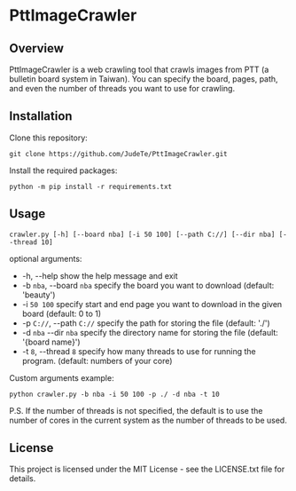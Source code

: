 # PttImageCrawler

## Overview
PttImageCrawler is a web crawling tool that crawls images from PTT (a bulletin board system in Taiwan). You can specify the board, pages, path, and even the number of threads you want to use for crawling.

## Installation
Clone this repository:
```
git clone https://github.com/JudeTe/PttImageCrawler.git
```

Install the required packages:
```
python -m pip install -r requirements.txt
```

## Usage
```
crawler.py [-h] [--board nba] [-i 50 100] [--path C://] [--dir nba] [--thread 10]
```

optional arguments:
*  -h, --help            show the help message and exit  
*  -b `nba`, --board `nba`  specify the board you want to download (default: 'beauty')  
*  -i `50 100`  specify start and end page you want to download in the given board (default: 0 to 1)  
*  -p `C://`, --path `C://`  specify the path for storing the file (default: './')  
*  -d `nba` --dir `nba` specify the directory name for storing the file (default: '{board name}')  
*  -t `8`, --thread `8` specify how many threads to use for running the program. (default: numbers of your core)  


Custom arguments example:
```
python crawler.py -b nba -i 50 100 -p ./ -d nba -t 10
```

P.S. If the number of threads is not specified, the default is to use the number of cores in the current system as the number of threads to be used.

## License
This project is licensed under the MIT License - see the LICENSE.txt file for details.

